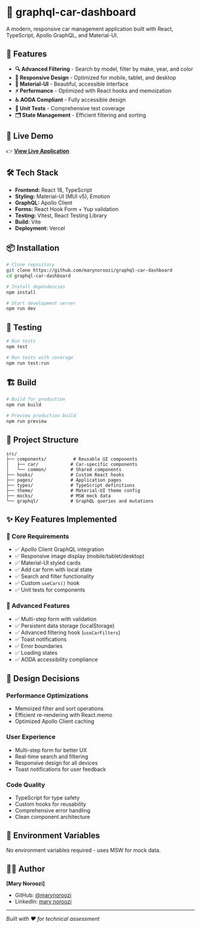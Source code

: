 # 🚗 graphql-car-dashboard

A modern, responsive car management application built with React, TypeScript, Apollo GraphQL, and Material-UI.

## 🌟 Features

- **🔍 Advanced Filtering** - Search by model, filter by make, year, and color
- **📱 Responsive Design** - Optimized for mobile, tablet, and desktop
- **🎨 Material-UI** - Beautiful, accessible interface
- **⚡ Performance** - Optimized with React hooks and memoization
- **♿ AODA Compliant** - Fully accessible design
- **🧪 Unit Tests** - Comprehensive test coverage
- **🗂️ State Management** - Efficient filtering and sorting

## 🚀 Live Demo

👉 **[View Live Application]()**

## 🛠️ Tech Stack

- **Frontend:** React 18, TypeScript
- **Styling:** Material-UI (MUI v5), Emotion
- **GraphQL:** Apollo Client
- **Forms:** React Hook Form + Yup validation
- **Testing:** Vitest, React Testing Library
- **Build:** Vite
- **Deployment:** Vercel

## 📦 Installation

```bash
# Clone repository
git clone https://github.com/marynoroozi/graphql-car-dashboard
cd graphql-car-dashboard

# Install dependencies
npm install

# Start development server
npm run dev
```

## 🧪 Testing

```bash
# Run tests
npm test

# Run tests with coverage
npm run test:run
```

## 🏗️ Build

```bash
# Build for production
npm run build

# Preview production build
npm run preview
```

## 📁 Project Structure

```
src/
├── components/          # Reusable UI components
│   ├── car/            # Car-specific components
│   └── common/         # Shared components
├── hooks/              # Custom React hooks
├── pages/              # Application pages
├── types/              # TypeScript definitions
├── theme/              # Material-UI theme config
├── mocks/              # MSW mock data
└── graphql/            # GraphQL queries and mutations
```

## ✨ Key Features Implemented

### 🎯 Core Requirements
- ✅ Apollo Client GraphQL integration
- ✅ Responsive image display (mobile/tablet/desktop)
- ✅ Material-UI styled cards
- ✅ Add car form with local state
- ✅ Search and filter functionality
- ✅ Custom `useCars()` hook
- ✅ Unit tests for components

### 🚀 Advanced Features
- ✅ Multi-step form with validation
- ✅ Persistent data storage (localStorage)
- ✅ Advanced filtering hook (`useCarFilters`)
- ✅ Toast notifications
- ✅ Error boundaries
- ✅ Loading states
- ✅ AODA accessibility compliance

## 🎨 Design Decisions

### Performance Optimizations
- Memoized filter and sort operations
- Efficient re-rendering with React.memo
- Optimized Apollo Client caching

### User Experience
- Multi-step form for better UX
- Real-time search and filtering
- Responsive design for all devices
- Toast notifications for user feedback

### Code Quality
- TypeScript for type safety
- Custom hooks for reusability
- Comprehensive error handling
- Clean component architecture

## 🔧 Environment Variables

No environment variables required - uses MSW for mock data.

## 👨‍💻 Author

**[Mary Noroozi]**
- GitHub: [@marynoroozi](https://github.com/marynoroozi)
- LinkedIn: [mary noroozi](https://www.linkedin.com/in/maryam-noroozi-/)

---

*Built with ❤️ for technical assessment*